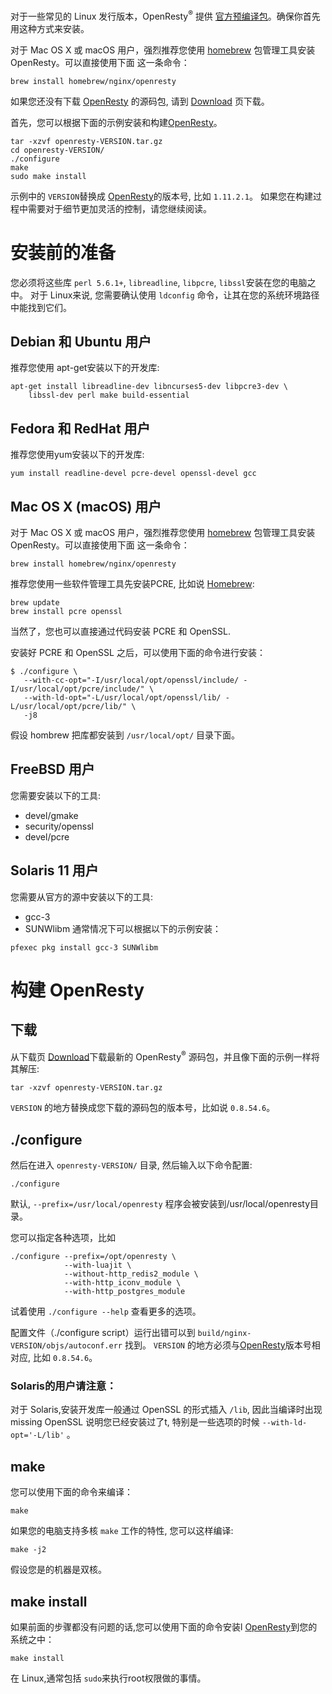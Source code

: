 <!---
    @title         安装
    @creator       Yichun Zhang
    @created       2011-06-21 04:40 GMT
--->

对于一些常见的 Linux 发行版本，OpenResty<sup>&reg;</sup> 提供 [官方预编译包](linux-packages.html)。确保你首先用这种方式来安装。

对于 Mac OS X 或 macOS 用户，强烈推荐您使用 [homebrew](https://brew.sh/) 包管理工具安装 OpenResty。可以直接使用下面
这一条命令：

```
brew install homebrew/nginx/openresty
```

如果您还没有下载 [OpenResty](openresty.html) 的源码包, 请到 [Download](download.html) 页下载。

首先，您可以根据下面的示例安装和构建[OpenResty](openresty.html)。

```
tar -xzvf openresty-VERSION.tar.gz
cd openresty-VERSION/
./configure
make
sudo make install
```

示例中的 `VERSION`替换成 [OpenResty](openresty.html)的版本号, 比如
`1.11.2.1`。
如果您在构建过程中需要对于细节更加灵活的控制，请您继续阅读。

# 安装前的准备
您必须将这些库 `perl 5.6.1+`, `libreadline`, `libpcre`, `libssl`安装在您的电脑之中。
对于 Linux来说, 您需要确认使用 `ldconfig` 命令，让其在您的系统环境路径中能找到它们。

## Debian 和 Ubuntu 用户
推荐您使用 apt-get安装以下的开发库:

```
apt-get install libreadline-dev libncurses5-dev libpcre3-dev \
    libssl-dev perl make build-essential
```


## Fedora 和 RedHat 用户
推荐您使用yum安装以下的开发库:

```
yum install readline-devel pcre-devel openssl-devel gcc
```


## Mac OS X (macOS) 用户

对于 Mac OS X 或 macOS 用户，强烈推荐您使用 [homebrew](https://brew.sh/) 包管理工具安装 OpenResty。可以直接使用下面
这一条命令：

```
brew install homebrew/nginx/openresty
```

推荐您使用一些软件管理工具先安装PCRE, 比如说 [Homebrew](http://mxcl.github.com/homebrew/):

```
brew update
brew install pcre openssl
```

当然了，您也可以直接通过代码安装 PCRE 和 OpenSSL.

安装好 PCRE 和 OpenSSL 之后，可以使用下面的命令进行安装：

```
$ ./configure \
   --with-cc-opt="-I/usr/local/opt/openssl/include/ -I/usr/local/opt/pcre/include/" \
   --with-ld-opt="-L/usr/local/opt/openssl/lib/ -L/usr/local/opt/pcre/lib/" \
   -j8
```

假设 hombrew 把库都安装到 `/usr/local/opt/` 目录下面。

## FreeBSD 用户
您需要安装以下的工具:
* devel/gmake
* security/openssl
* devel/pcre

## Solaris 11 用户
您需要从官方的源中安装以下的工具:
* gcc-3
* SUNWlibm
通常情况下可以根据以下的示例安装：

```
pfexec pkg install gcc-3 SUNWlibm
```


# 构建 OpenResty

## 下载
从下载页 [Download](download.html)下载最新的 OpenResty<sup>&reg;</sup> 源码包，并且像下面的示例一样将其解压:

```
tar -xzvf openresty-VERSION.tar.gz
```

 `VERSION` 的地方替换成您下载的源码包的版本号，比如说 `0.8.54.6`。

## ./configure
然后在进入 `openresty-VERSION/` 目录, 然后输入以下命令配置:

```
./configure
```

默认, `--prefix=/usr/local/openresty` 程序会被安装到/usr/local/openresty目录。

您可以指定各种选项，比如

```
./configure --prefix=/opt/openresty \
            --with-luajit \
            --without-http_redis2_module \
            --with-http_iconv_module \
            --with-http_postgres_module
```

试着使用 `./configure --help` 查看更多的选项。

配置文件（./configure script）运行出错可以到 `build/nginx-VERSION/objs/autoconf.err` 找到。
`VERSION` 的地方必须与[OpenResty](openresty.html)版本号相对应, 比如
`0.8.54.6`。

### Solaris的用户请注意：
对于 Solaris,安装开发库一般通过 OpenSSL 的形式插入 `/lib`, 因此当编译时出现
missing OpenSSL 说明您已经安装过了t, 特别是一些选项的时候
`--with-ld-opt='-L/lib'` 。

## make
您可以使用下面的命令来编译：

```
make
```

如果您的电脑支持多核 `make` 工作的特性, 您可以这样编译:

```
make -j2
```

假设您是的机器是双核。

## make install
如果前面的步骤都没有问题的话,您可以使用下面的命令安装l
[OpenResty](openresty.html)到您的系统之中：

```
make install
```

在 Linux,通常包括 `sudo`来执行root权限做的事情。
